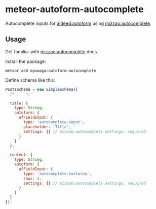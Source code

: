 meteor-autoform-autocomplete
============================

Autocomplete inputs for [aldeed:autoform](https://github.com/aldeed/meteor-autoform) using [mizzao:autocomplete](https://github.com/mizzao/meteor-autocomplete).

## Usage ##

Get familiar with [mizzao:autocomplete](https://github.com/mizzao/meteor-autocomplete) docs.

Install the package:

```
meteor add mpowaga:autoform-autocomplete
```

Define schema like this:

```javascript
PostsSchema = new SimpleSchema({
  /* ... */

  title: {
    type: String,
    autoform: {
      afFieldInput: {
        type: 'autocomplete-input',
        placeholder: 'Title',
        settings: {} // mizzao:autocomplete settings. required
      }
    }
  },

  content: {
    type: String,
    autoform: {
      afFieldInput: {
        type: 'autocomplete-textarea',
        rows: 4,
        settings: {} // mizzao:autocomplete settings. required
      }
    }
  }
});
```


